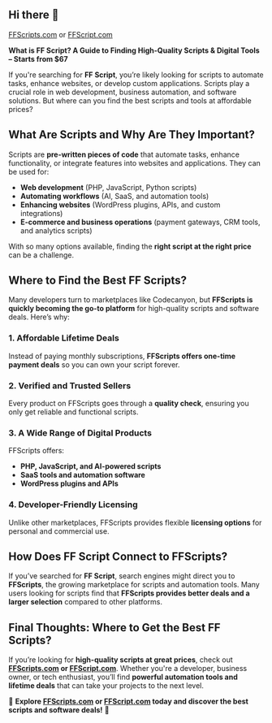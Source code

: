 ## Hi there 👋

[FFScripts.com](https://ffscripts.com) or [FFScript.com](https://ffscript.com)

**What is FF Script? A Guide to Finding High-Quality Scripts & Digital Tools – Starts from $67**

If you're searching for **FF Script**, you’re likely looking for scripts to automate tasks, enhance websites, or develop custom applications. Scripts play a crucial role in web development, business automation, and software solutions. But where can you find the best scripts and tools at affordable prices?

## What Are Scripts and Why Are They Important?

Scripts are **pre-written pieces of code** that automate tasks, enhance functionality, or integrate features into websites and applications. They can be used for:
- **Web development** (PHP, JavaScript, Python scripts)
- **Automating workflows** (AI, SaaS, and automation tools)
- **Enhancing websites** (WordPress plugins, APIs, and custom integrations)
- **E-commerce and business operations** (payment gateways, CRM tools, and analytics scripts)

With so many options available, finding the **right script at the right price** can be a challenge.

## Where to Find the Best FF Scripts?

Many developers turn to marketplaces like Codecanyon, but **FFScripts is quickly becoming the go-to platform** for high-quality scripts and software deals. Here’s why:

### **1. Affordable Lifetime Deals**
Instead of paying monthly subscriptions, **FFScripts offers one-time payment deals** so you can own your script forever.

### **2. Verified and Trusted Sellers**
Every product on FFScripts goes through a **quality check**, ensuring you only get reliable and functional scripts.

### **3. A Wide Range of Digital Products**
FFScripts offers:
- **PHP, JavaScript, and AI-powered scripts**
- **SaaS tools and automation software**
- **WordPress plugins and APIs**

### **4. Developer-Friendly Licensing**
Unlike other marketplaces, FFScripts provides flexible **licensing options** for personal and commercial use.

## How Does FF Script Connect to FFScripts?

If you’ve searched for **FF Script**, search engines might direct you to **FFScripts**, the growing marketplace for scripts and automation tools. Many users looking for scripts find that **FFScripts provides better deals and a larger selection** compared to other platforms.

## Final Thoughts: Where to Get the Best FF Scripts?

If you’re looking for **high-quality scripts at great prices**, check out **[FFScripts.com](https://ffscripts.com) or [FFScript.com](https://ffscript.com)**. Whether you're a developer, business owner, or tech enthusiast, you’ll find **powerful automation tools and lifetime deals** that can take your projects to the next level.

🔗 **Explore [FFScripts.com](https://ffscripts.com) or [FFScript.com](https://ffscript.com) today and discover the best scripts and software deals!** 🚀

